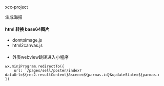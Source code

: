 xcx-project

生成海报

#### html 转换 base64图片
- domtoimage.js
- html2canvas.js
####
- 外表webview跳转进入小程序
```
wx.miniProgram.redirectTo({
    url: `/pages/sell/poster/index?dataUrl=${res2.resultContent}&scene=${parmas.id}&updateState=${parmas.updateState}`
})
```


